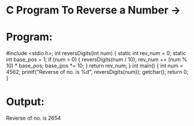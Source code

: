 # C Program To Reverse a Number ->

# Program:
#include <stdio.h>;
int reversDigits(int num)
{
	static int rev_num = 0;
	static int base_pos = 1;
	if (num > 0)
	{
		reversDigits(num / 10);
		rev_num += (num % 10) * base_pos;
		base_pos *= 10;
	}
	return rev_num;
}
int main()
{
	int num = 4562;
	printf("Reverse of no. is %d",
			reversDigits(num));
  getchar();
	return 0;
}

# Output:
Reverse of no. is 2654
